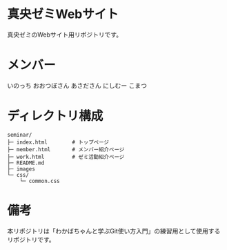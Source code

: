 # 真央ゼミWebサイト
真央ゼミのWebサイト用リポジトリです。

# メンバー
いのっち
おおつぼさん
あさださん
にしむー
こまつ

# ディレクトリ構成
```
seminar/
├─ index.html        # トップページ
├─ member.html       # メンバー紹介ページ
├─ work.html         # ゼミ活動紹介ページ
├─ README.md
├─ images
└─ css/
    └─ common.css
```

# 備考
本リポジトリは「わかばちゃんと学ぶGit使い方入門」の練習用として使用するリポジトリです。
